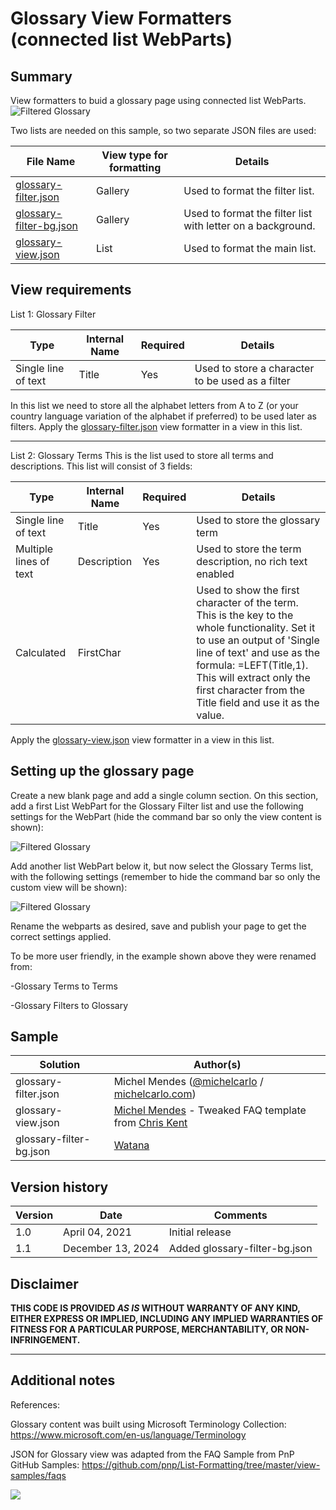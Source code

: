# Glossary View Formatters (connected list WebParts)

## Summary
View formatters to buid a glossary page using connected list WebParts.
![Filtered Glossary](./assets/filteredGlossary.gif)

Two lists are needed on this sample, so two separate JSON files are used:

File Name|View type for formatting|Details
---------|---------|--------
[glossary-filter.json](./glossary-filter.json)|Gallery|Used to format the filter list.
[glossary-filter-bg.json](./glossary-filter-bg.json)|Gallery|Used to format the filter list with letter on a background.
[glossary-view.json](./glossary-view.json)|List|Used to format the main list.

## View requirements

List 1: Glossary Filter

Type|Internal Name|Required|Details
-----|----------|--------|--------
Single line of text|Title|Yes|Used to store a character to be used as a filter


In this list we need to store all the alphabet letters from A to Z (or your country language variation of the alphabet if preferred) to be used later as filters.
Apply the [glossary-filter.json](./glossary-filter.json) view formatter in a view in this list.

---
List 2: Glossary Terms
This is the list used to store all terms and descriptions. This list will consist of 3 fields:

Type|Internal Name|Required|Details
-----|----------|--------|--------
Single line of text|Title|Yes|Used to store the glossary term
Multiple lines of text| Description|Yes|Used to store the term description, no rich text enabled
Calculated|FirstChar| |Used to show the first character of the term. This is the key to the whole functionality. Set it to use an output of 'Single line of text' and use as the formula: =LEFT(Title,1). This will extract only the first character from the Title field and use it as the value.

Apply the [glossary-view.json](./glossary-view.json) view formatter in a view in this list.

## Setting up the glossary page

Create a new blank page and add a single column section.
On this section, add a first List WebPart for the Glossary Filter list and use the following settings for the WebPart (hide the command bar so only the view content is shown):

![Filtered Glossary](./assets/gFilterWPSetup.png)

Add another list WebPart below it, but now select the Glossary Terms list, with the following settings (remember to hide the command bar so only the custom view will be shown):

![Filtered Glossary](./assets/gTermsWPSetup.png)

Rename the webparts as desired, save and publish your page to get the correct settings applied.

To be more user friendly, in the example shown above they were renamed from:

-Glossary Terms to Terms

-Glossary Filters to Glossary


## Sample

Solution|Author(s)
--------|---------
glossary-filter.json | Michel Mendes ([@michelcarlo](https://twitter.com/michelcarlo) / [michelcarlo.com](https://michelcarlo.com/))
glossary-view.json | [Michel Mendes](https://twitter.com/michelcarlo) - Tweaked FAQ template from [Chris Kent](https://twitter.com/theChrisKent)
glossary-filter-bg.json | [Watana](https://github.com/watana2)

## Version history

Version|Date|Comments
-------|----|--------
1.0|April 04, 2021|Initial release
1.1|December 13, 2024|Added glossary-filter-bg.json

## Disclaimer
**THIS CODE IS PROVIDED *AS IS* WITHOUT WARRANTY OF ANY KIND, EITHER EXPRESS OR IMPLIED, INCLUDING ANY IMPLIED WARRANTIES OF FITNESS FOR A PARTICULAR PURPOSE, MERCHANTABILITY, OR NON-INFRINGEMENT.**

---

## Additional notes

References:

Glossary content was built using Microsoft Terminology Collection:
https://www.microsoft.com/en-us/language/Terminology

JSON for Glossary view was adapted from the FAQ Sample from PnP GitHub Samples:
https://github.com/pnp/List-Formatting/tree/master/view-samples/faqs


<img src="https://telemetry.sharepointpnp.com/sp-dev-list-formatting/view-samples/readme-template" />
